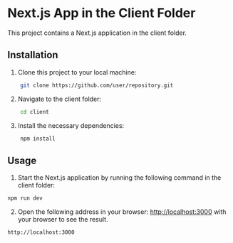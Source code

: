 # Next.js App in the Client Folder

This project contains a Next.js application in the client folder.

## Installation

1. Clone this project to your local machine:

```bash
    git clone https://github.com/user/repository.git
```

2. Navigate to the client folder:

```bash
    cd client
```

3. Install the necessary dependencies:

```bash
    npm install
```

## Usage

1. Start the Next.js application by running the following command in the client folder:

```bash	
npm run dev
```

2. Open the following address in your browser: [http://localhost:3000](http://localhost:3000) with your browser to see the result.

```arduino
http://localhost:3000
```
